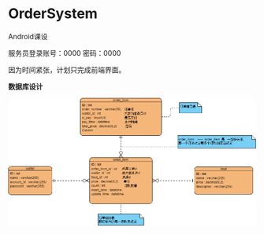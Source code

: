 # OrderSystem
Android课设

服务员登录账号：0000       密码：0000

因为时间紧张，计划只完成前端界面。

**数据库设计**

![](https://raw.githubusercontent.com/zhanyeye/Figure-bed/img/img/20190614142235.png)
